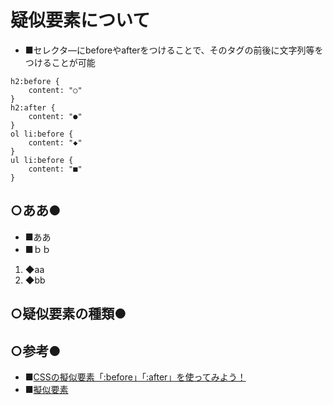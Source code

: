 # 疑似要素について

* セレクタ―にbeforeやafterをつけることで、そのタグの前後に文字列等をつけることが可能

```
h2:before {
    content: "○"
}
h2:after {
    content: "●"
}
ol li:before {
    content: "◆"
}
ul li:before {
    content: "■"
}
```

<style>
h2:before {
    content: "○"
}
h2:after {
    content: "●"
}
ol li:before {
    content: "◆"
}
ul li:before {
    content: "■"
}
</style>

## ああ

* ああ
* ｂｂ

1. aa
1. bb

## 疑似要素の種類

## 参考

* [CSSの擬似要素「:before」「:after」を使ってみよう！](https://proengineer.internous.co.jp/content/columnfeature/5950)
* [擬似要素](https://developer.mozilla.org/ja/docs/Web/CSS/Pseudo-elements)
